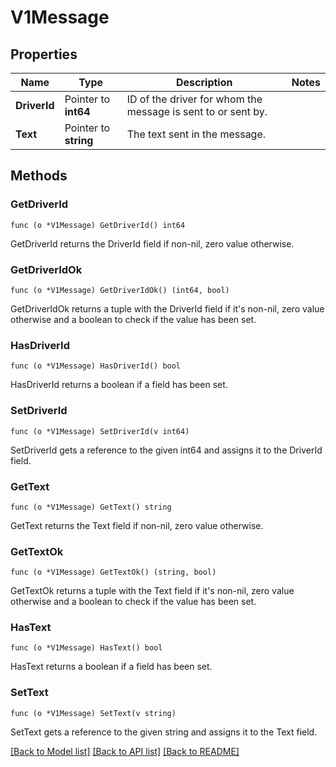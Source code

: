 # V1Message

## Properties

Name | Type | Description | Notes
------------ | ------------- | ------------- | -------------
**DriverId** | Pointer to **int64** | ID of the driver for whom the message is sent to or sent by. | 
**Text** | Pointer to **string** | The text sent in the message. | 

## Methods

### GetDriverId

`func (o *V1Message) GetDriverId() int64`

GetDriverId returns the DriverId field if non-nil, zero value otherwise.

### GetDriverIdOk

`func (o *V1Message) GetDriverIdOk() (int64, bool)`

GetDriverIdOk returns a tuple with the DriverId field if it's non-nil, zero value otherwise
and a boolean to check if the value has been set.

### HasDriverId

`func (o *V1Message) HasDriverId() bool`

HasDriverId returns a boolean if a field has been set.

### SetDriverId

`func (o *V1Message) SetDriverId(v int64)`

SetDriverId gets a reference to the given int64 and assigns it to the DriverId field.

### GetText

`func (o *V1Message) GetText() string`

GetText returns the Text field if non-nil, zero value otherwise.

### GetTextOk

`func (o *V1Message) GetTextOk() (string, bool)`

GetTextOk returns a tuple with the Text field if it's non-nil, zero value otherwise
and a boolean to check if the value has been set.

### HasText

`func (o *V1Message) HasText() bool`

HasText returns a boolean if a field has been set.

### SetText

`func (o *V1Message) SetText(v string)`

SetText gets a reference to the given string and assigns it to the Text field.


[[Back to Model list]](../README.md#documentation-for-models) [[Back to API list]](../README.md#documentation-for-api-endpoints) [[Back to README]](../README.md)


